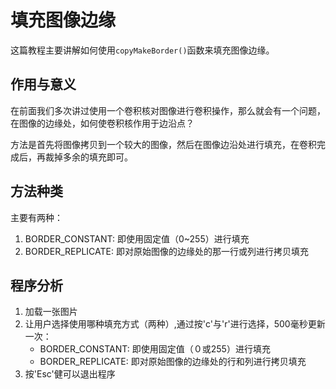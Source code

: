# 填充图像边缘
这篇教程主要讲解如何使用`copyMakeBorder()`函数来填充图像边缘。

## 作用与意义
在前面我们多次讲过使用一个卷积核对图像进行卷积操作，那么就会有一个问题，在图像的边缘处，如何使卷积核作用于边沿点？

方法是首先将图像拷贝到一个较大的图像，然后在图像边沿处进行填充，在卷积完成后，再裁掉多余的填充即可。

## 方法种类
主要有两种：
1. BORDER_CONSTANT: 即使用固定值（0~255）进行填充
2. BORDER_REPLICATE: 即对原始图像的边缘处的那一行或列进行拷贝填充

## 程序分析
1. 加载一张图片
2. 让用户选择使用哪种填充方式（两种）,通过按'c'与'r'进行选择，500毫秒更新一次：
	- BORDER_CONSTANT: 即使用固定值（０或255）进行填充
	- BORDER_REPLICATE: 即对原始图像的边缘处的行和列进行拷贝填充
3. 按'Esc'健可以退出程序

